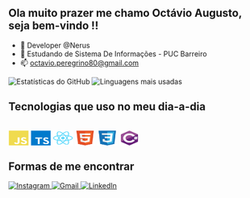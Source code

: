 ## Ola muito prazer me chamo Octávio Augusto, seja bem-vindo !!
- 🔭 Developer @Nerus
- 🌱 Estudando de Sistema De Informações - PUC Barreiro
- 📫 [octavio.peregrino80@gmail.com](mailto:octavio.peregrino80@gmail.com)

![Estatísticas do GitHub](https://github-readme-stats.vercel.app/api?username=octaviocrv&show_icons=true&theme=dark&include_all_commits=true&count_private=true)
![Linguagens mais usadas](https://github-readme-stats.vercel.app/api/top-langs/?username=octaviocrv&layout=compact&langs_count=7&theme=dark)


## Tecnologias que uso no meu dia-a-dia
<div style="display: inline_block"><br>
  <img align="center" alt="Oct-Js" height="30" width="40" src="https://raw.githubusercontent.com/devicons/devicon/master/icons/javascript/javascript-plain.svg">
  <img align="center" alt="Oct-Ts" height="30" width="40" src="https://raw.githubusercontent.com/devicons/devicon/master/icons/typescript/typescript-plain.svg">
  <img align="center" alt="Oct-React" height="30" width="40" src="https://raw.githubusercontent.com/devicons/devicon/master/icons/react/react-original.svg">
  <img align="center" alt="Oct-HTML" height="30" width="40" src="https://raw.githubusercontent.com/devicons/devicon/master/icons/html5/html5-original.svg">
  <img align="center" alt="Oct-CSS" height="30" width="40" src="https://raw.githubusercontent.com/devicons/devicon/master/icons/css3/css3-original.svg">
  <img align="center" alt="Oct-csharp" height="30" width="40" src="https://raw.githubusercontent.com/devicons/devicon/master/icons/csharp/csharp-original.svg">
</div>
  
## Formas de me encontrar

<div> 
  <a href="https://instagram.com/octaviocrv" target="_blank">
    <img src="https://img.shields.io/badge/-Instagram-%23E4405F?style=for-the-badge&logo=instagram&logoColor=white" alt="Instagram" />
  </a>
  <a href="mailto:octavio.peregrino80@gmail.com" target="_blank">
    <img src="https://img.shields.io/badge/-Gmail-%23333?style=for-the-badge&logo=gmail&logoColor=white" alt="Gmail" />
  </a>
  <a href="https://www.linkedin.com/in/octávio-augusto-peregrino-492261192/" target="_blank">
    <img src="https://img.shields.io/badge/-LinkedIn-%230077B5?style=for-the-badge&logo=linkedin&logoColor=white" alt="LinkedIn" />
  </a> 
</div>
  
</div>
